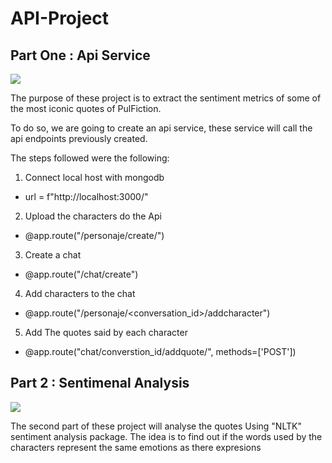 # API-Project
## Part One : Api Service
<img src="https://encrypted-tbn0.gstatic.com/images?q=tbn%3AANd9GcSXRHXpwW3vMkAt-p3iFc2j7nPvVmPt30ZO4g&usqp=CAU">

The purpose of these project  is to extract the sentiment metrics of some of the most iconic quotes of PulFiction. 

To do so, we are going to create an api service, these service will call the api endpoints previously created. 

The steps followed were the following:

1) Connect local host with mongodb 
- url = f"http://localhost:3000/"

2) Upload the characters do the Api
- @app.route("/personaje/create/<name>")


3) Create a chat
- @app.route("/chat/create")

4) Add characters to the chat
- @app.route("/personaje/<conversation_id>/addcharacter")

5) Add The quotes said by each character
- @app.route("chat/converstion_id/addquote/", methods=['POST'])

## Part 2 : Sentimenal Analysis

<img src = "https://pbs.twimg.com/media/EHvjm5NX0AI9CNI.jpg">
 
 The second part of these project will analyse the quotes Using "NLTK" sentiment analysis package. 
 The idea is to find out if the words used by the characters represent the same emotions as there expresions








